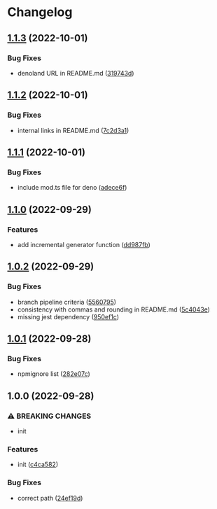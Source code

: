 # Changelog

## [1.1.3](https://github.com/Tom-Hudson/test-nino/compare/v1.1.2...v1.1.3) (2022-10-01)


### Bug Fixes

* denoland URL in README.md ([319743d](https://github.com/Tom-Hudson/test-nino/commit/319743d758effeb1dc2cdd7b7f34e64d36a4c056))

## [1.1.2](https://github.com/Tom-Hudson/test-nino/compare/v1.1.1...v1.1.2) (2022-10-01)


### Bug Fixes

* internal links in README.md ([7c2d3a1](https://github.com/Tom-Hudson/test-nino/commit/7c2d3a1a0d828bb029340b66ee3e130047ec5a87))

## [1.1.1](https://github.com/Tom-Hudson/test-nino/compare/v1.1.0...v1.1.1) (2022-10-01)


### Bug Fixes

* include mod.ts file for deno ([adece6f](https://github.com/Tom-Hudson/test-nino/commit/adece6f521e6a58d06db9c2287b1a94d88a2a137))

## [1.1.0](https://github.com/Tom-Hudson/test-nino/compare/v1.0.2...v1.1.0) (2022-09-29)


### Features

* add incremental generator function ([dd987fb](https://github.com/Tom-Hudson/test-nino/commit/dd987fb2c411b2c16e2888330d4487fad5f70fe0))

## [1.0.2](https://github.com/Tom-Hudson/test-nino/compare/v1.0.1...v1.0.2) (2022-09-29)


### Bug Fixes

* branch pipeline criteria ([5560795](https://github.com/Tom-Hudson/test-nino/commit/5560795c379da8f149c3923e400347a900f00a36))
* consistency with commas and rounding in README.md ([5c4043e](https://github.com/Tom-Hudson/test-nino/commit/5c4043e063f917fe8b2f8aa764185c5585cfe2fa))
* missing jest dependency ([950ef1c](https://github.com/Tom-Hudson/test-nino/commit/950ef1c1bda5510bd65c4c3f13021b81bfd42531))

## [1.0.1](https://github.com/Tom-Hudson/test-nino/compare/v1.0.0...v1.0.1) (2022-09-28)


### Bug Fixes

* npmignore list ([282e07c](https://github.com/Tom-Hudson/test-nino/commit/282e07cca36fe6fe9f9fbd9cfae986fb5e0768bd))

## 1.0.0 (2022-09-28)


### ⚠ BREAKING CHANGES

* init

### Features

* init ([c4ca582](https://github.com/Tom-Hudson/test-nino/commit/c4ca58293ad51ae39450e6adf553bae4384f8b75))


### Bug Fixes

* correct path ([24ef19d](https://github.com/Tom-Hudson/test-nino/commit/24ef19df5fe4856ac6188db5c0781cb477043fbf))
